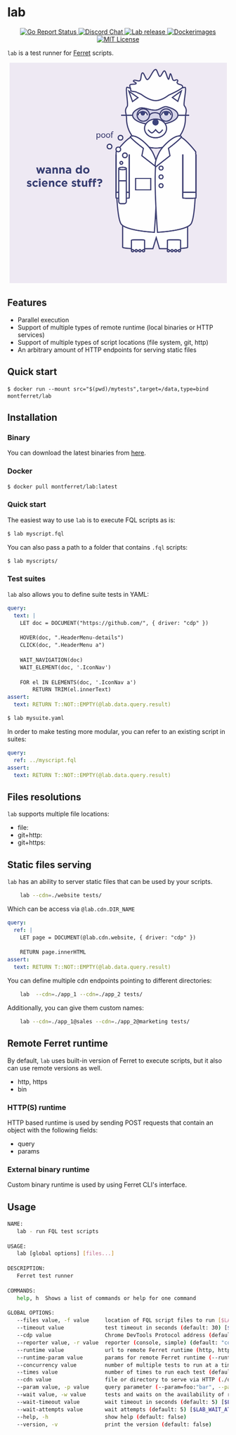 # lab
<p align="center">
	<a href="https://goreportcard.com/report/github.com/MontFerret/lab">
		<img alt="Go Report Status" src="https://goreportcard.com/badge/github.com/MontFerret/lab">
	</a>
<!-- 	<a href="https://codecov.io/gh/MontFerret/lab">
		<img alt="Code coverage" src="https://codecov.io/gh/MontFerret/lab/branch/master/graph/badge.svg" />
	</a> -->
	<a href="https://discord.gg/kzet32U">
		<img alt="Discord Chat" src="https://img.shields.io/discord/501533080880676864.svg">
	</a>
	<a href="https://github.com/MontFerret/lab/releases">
		<img alt="Lab release" src="https://img.shields.io/github/release/MontFerret/lab.svg">
	</a>
   <a href="https://microbadger.com/images/montferret/lab">
      <img alt="Dockerimages" src="https://images.microbadger.com/badges/version/montferret/lab.svg">
   </a>
	<a href="http://opensource.org/licenses/MIT">
		<img alt="MIT License" src="http://img.shields.io/badge/license-MIT-brightgreen.svg">
	</a>
</p>

``lab`` is a test runner for [Ferret](https://www.github.com/MontFerret/ferret) scripts.

<p align="center">
<img alt="lab" src="https://raw.githubusercontent.com/MontFerret/lab/master/assets/landing.png" style="margin-left: auto; margin-right: auto;" width="495px" height="501px" />
</p>

## Features
- Parallel execution
- Support of multiple types of remote runtime (local binaries or HTTP services)
- Support of multiple types of script locations (file system, git, http)
- An arbitrary amount of HTTP endpoints for serving static files

## Quick start

```
$ docker run --mount src="$(pwd)/mytests",target=/data,type=bind montferret/lab
```

## Installation

### Binary
You can download the latest binaries from [here](https://github.com/MontFerret/lab/releases).

### Docker
```bash
$ docker pull montferret/lab:latest
```

### Quick start

The easiest way to use ``lab`` is to execute FQL scripts as is:

```bash
$ lab myscript.fql
```

You can also pass a path to a folder that contains ``.fql`` scripts:

```bash
$ lab myscripts/
```

### Test suites

``lab`` also allows you to define suite tests in YAML:

```yaml
query:
  text: |
    LET doc = DOCUMENT("https://github.com/", { driver: "cdp" })
    
    HOVER(doc, ".HeaderMenu-details")
    CLICK(doc, ".HeaderMenu a")
    
    WAIT_NAVIGATION(doc)
    WAIT_ELEMENT(doc, '.IconNav')
    
    FOR el IN ELEMENTS(doc, '.IconNav a')
        RETURN TRIM(el.innerText)
assert:
  text: RETURN T::NOT::EMPTY(@lab.data.query.result)
```

```bash
$ lab mysuite.yaml
```

In order to make testing more modular, you can refer to an existing script in suites:

```yaml
query:
  ref: ../myscript.fql
assert:
  text: RETURN T::NOT::EMPTY(@lab.data.query.result)
```

## Files resolutions

``lab`` supports multiple file locations:

- file:
- git+http:
- git+https:

## Static files serving

``lab`` has an ability to server static files that can be used by your scripts.

```bash
	lab --cdn=./website tests/
```

Which can be access via ``@lab.cdn.DIR_NAME``

```yaml
query:
  ref: |
    LET page = DOCUMENT(@lab.cdn.website, { driver: "cdp" })
    
    RETURN page.innerHTML
assert:
  text: RETURN T::NOT::EMPTY(@lab.data.query.result)
```

You can define multiple cdn endpoints pointing to different directories:

```bash
	lab  --cdn=./app_1 --cdn=./app_2 tests/
```

Additionally, you can give them custom names:

```bash
	lab --cdn=./app_1@sales --cdn=./app_2@marketing tests/
```

## Remote Ferret runtime
By default, ``lab`` uses built-in version of Ferret to execute scripts, but it also can use remote versions as well.

- http, https
- bin

### HTTP(S) runtime
HTTP based runtime is used by sending POST requests that contain an object with the following fields:
- query
- params

### External binary runtime
Custom binary runtime is used by using Ferret CLI's interface. 

## Usage

```bash
NAME:
   lab - run FQL test scripts

USAGE:
   lab [global options] [files...]

DESCRIPTION:
   Ferret test runner

COMMANDS:
   help, h  Shows a list of commands or help for one command

GLOBAL OPTIONS:
   --files value, -f value     location of FQL script files to run [$LAB_FILES]
   --timeout value             test timeout in seconds (default: 30) [$LAB_TIMEOUT]
   --cdp value                 Chrome DevTools Protocol address (default: "http://127.0.0.1:9222") [$LAB_CDP]
   --reporter value, -r value  reporter (console, simple) (default: "console") [$LAB_REPORTER]
   --runtime value             url to remote Ferret runtime (http, https or bin) [$LAB_RUNTIME]
   --runtime-param value       params for remote Ferret runtime (--runtime-param=headers:{"KeyId": "abcd"} --runtime-param=path:"/ferret" }) [$LAB_RUNTIME_PARAM]
   --concurrency value         number of multiple tests to run at a time (default: 1) [$LAB_CONCURRENCY]
   --times value               number of times to run each test (default: 1) [$LAB_TIMES]
   --cdn value                 file or directory to serve via HTTP (./dir as default or ./dir@name as named) [$LAB_CDN]
   --param value, -p value     query parameter (--param=foo:"bar", --param=id:1) [$LAB_PARAM]
   --wait value, -w value      tests and waits on the availability of remote resources (--wait http://127.0.0.1:9222/json/version --wait postgres://locahost:5432/mydb) [$LAB_WAIT]
   --wait-timeout value        wait timeout in seconds (default: 5) [$LAB_WAIT_TIMEOUT]
   --wait-attempts value       wait attempts (default: 5) [$LAB_WAIT_ATTEMPTS]
   --help, -h                  show help (default: false)
   --version, -v               print the version (default: false)
```
